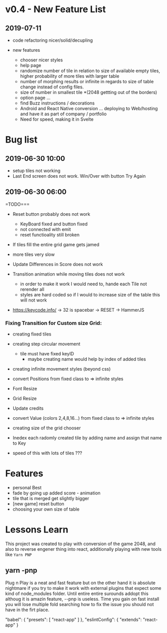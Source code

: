 

# v0.4 - New Feature List

## 2019-07-11 
  - code refactoring nicer/solid/decupling

  - new features
    - chooser nicer styles
    - help page
    - randomize number of tile in relation to size of available empty tiles, higher probability of more tiles with larger table
    - number of morphing results or infinite in regards to size of table change instead of config files.
    - size of number in smallest tile *(2048 gettting out of the borders)
    - option page ...
    - find Buzz instructions / decorations
    - Android and React Native conversion ... deploying to Web/hosting and have it as part of company / portfolio
    - Need for speed, making it in Svelte




# Bug list 
## 2019-06-30 10:00
+ setup tiles not working
+ Last End screen does not work. Win/Over with button Try Again 

## 2019-06-30 06:00
=TODO===
+ Reset button probably does not work
  + KeyBoard fixed and button fixed 
  + not connected with emit
  + reset functioality still broken
+ If tiles fill the entire grid game gets jamed
+ more tiles very slow
+ Update Differences in Score does not work 

+ Transition animation while moving tiles does not work
  + in order to make it work I would need to, hande each Tile not rerender all
  + styles are hard coded so if I would to increase size of the table this will not work

- https://keycode.info/ -> 32 is spacebar -> RESET -> HammerJS 


### Fixing Transition for Custom size Grid:
+ creating fixed tiles
+ creating step circular movement
  + tile must have fixed keyID
    + maybe creating name would help by index of added tiles
+ creating infinite movement styles (beyond css)
+ convert Positions from fixed class to => infinite styles
+ Font Resize
+ Grid Resize
+ Update credits

+ convert Value (colors 2,4,8,16...) from fixed class to => infinite styles
+ creating size of the grid chooser
+ Inedex each radomly created tile by adding name and assign that name to Key
+ speed of this with lots of tiles ???


# Features
  + personal Best
  + fade by going up added score - animation
  + tile that is merged get slightly bigger 
  + [new game] reset button
  + choosing your own size of table 


# Lessons Learn
This project was created to play with conversion of the game 2048, and also to reverse engener thing into react, additionally playing with new tools like ```Yarn PNP```

## yarn -pnp
Plug n Play is a neat and fast feature but on the other hand it is absolute nightmare if you try to make it work with external plugins that expect some kind of node_modules folder.
Until entire entire surounds addopt this althoug it is amazin feature, --pnp is useless. Time you gain on fast install you will lose multiple fold searching how to fix the issue you should not have in the firt place.


  "babel": {
    "presets": [
      "react-app"
    ]
  },
  "eslintConfig": {
    "extends": "react-app"
  }

  